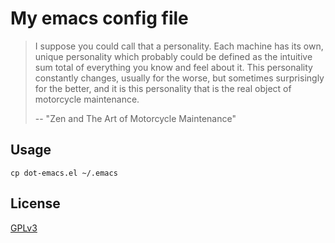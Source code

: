 # My emacs config file

> I suppose you could call that a personality.
> Each machine has its own, unique personality
> which probably could be defined as
>   the intuitive sum total of everything
>   you know and feel about it.
> This personality constantly changes,
> usually for the worse, but sometimes
> surprisingly for the better, and it is this personality
> that is the real object of motorcycle maintenance.
>
> -- "Zen and The Art of Motorcycle Maintenance"

## Usage

```
cp dot-emacs.el ~/.emacs
```

## License

[GPLv3](LICENSE)
